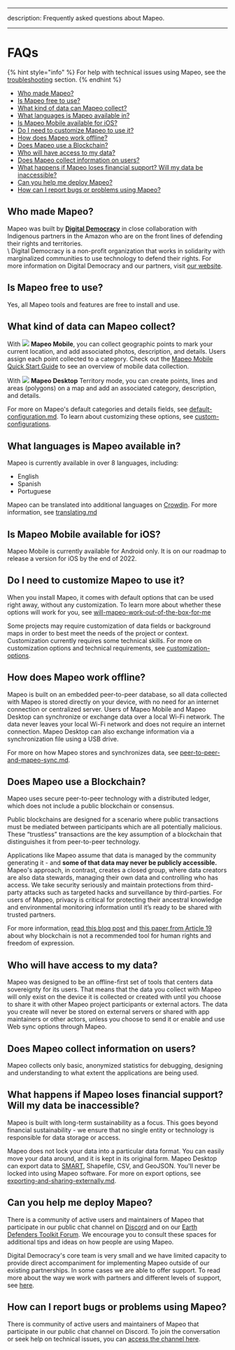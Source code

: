 - - -
description: Frequently asked questions about Mapeo.
- - -

# FAQs

{% hint style="info" %}
For help with technical issues using Mapeo, see the [troubleshooting](../complete-reference-guide/troubleshooting/ "mention") section.
{% endhint %}

* [Who made Mapeo?](faqs.md#who-made-mapeo)
* [Is Mapeo free to use?](faqs.md#is-mapeo-free-to-use)
* [What kind of data can Mapeo collect?](faqs.md#what-kind-of-data-can-mapeo-collect)
* [What languages is Mapeo available in?](faqs.md#what-languages-is-mapeo-available-in)
* [Is Mapeo Mobile available for iOS?](faqs.md#is-mapeo-mobile-available-for-ios)
* [Do I need to customize Mapeo to use it?](faqs.md#do-i-need-to-customize-mapeo-to-use-it)
* [How does Mapeo work offline?](faqs.md#how-does-mapeo-work-offline)
* [Does Mapeo use a Blockchain?](faqs.md#does-mapeo-use-a-blockchain)
* [Who will have access to my data?](faqs.md#who-will-have-access-to-my-data)
* [Does Mapeo collect information on users?](faqs.md#does-mapeo-collect-information-on-users)
* [What happens if Mapeo loses financial support? Will my data be inaccessible?](faqs.md#what-happens-if-mapeo-loses-financial-support-will-my-data-be-inaccessible)
* [Can you help me deploy Mapeo?](faqs.md#can-you-help-me-deploy-mapeo)
* [How can I report bugs or problems using Mapeo?](faqs.md#how-can-i-report-bugs-or-problems-using-mapeo)

## Who made Mapeo?

Mapeo was built by [**Digital Democracy**](https://www.digital-democracy.org) in close collaboration with Indigenous partners in the Amazon who are on the front lines of defending their rights and territories.\
\ Digital Democracy is a non-profit organization that works in solidarity with marginalized communities to use technology to defend their rights. For more information on Digital Democracy and our partners, visit [our website](https://www.digital-democracy.org).

## Is Mapeo free to use?

Yes, all Mapeo tools and features are free to install and use.

## What kind of data can Mapeo collect?

With ![](../.gitbook/assets/Mapeo\_Mobile.png) **Mapeo Mobile**, you can collect geographic points to mark your current location, and add associated photos, description, and details. Users assign each point collected to a category. Check out the [Mapeo Mobile Quick Start Guide](../quick-start-guide/mapeo-mobile.md) to see an overview of mobile data collection.

With ![](../.gitbook/assets/Mapeo\_Desktop.png) **Mapeo Desktop** Territory mode, you can create points, lines and areas (polygons) on a map and add an associated category, description, and details.

For more on Mapeo's default categories and details fields, see [default-configuration.md](../complete-reference-guide/will-mapeo-work-out-of-the-box-for-me/default-configuration.md "mention"). To learn about customizing these options, see [custom-configurations](../complete-reference-guide/customization-options/custom-configurations/ "mention").

## What languages is Mapeo available in?

Mapeo is currently available in over 8 languages, including:

* English
* Spanish
* Portuguese

Mapeo can be translated into additional languages on [Crowdin](https://crowdin.com). For more information, see [translating.md](../complete-reference-guide/customization-options/translating.md "mention")

## Is Mapeo Mobile available for iOS?

Mapeo Mobile is currently available for Android only. It is on our roadmap to release a version for iOS by the end of 2022.

## Do I need to customize Mapeo to use it?

When you install Mapeo, it comes with default options that can be used right away, without any customization. To learn more about whether these options will work for you, see [will-mapeo-work-out-of-the-box-for-me](../complete-reference-guide/will-mapeo-work-out-of-the-box-for-me/ "mention")

Some projects may require customization of data fields or background maps in order to best meet the needs of the project or context. Customization currently requires some technical skills. For more on customization options and technical requirements, see [customization-options](../complete-reference-guide/customization-options/ "mention").

## How does Mapeo work offline?

Mapeo is built on an embedded peer-to-peer database, so all data collected with Mapeo is stored directly on your device, with no need for an internet connection or centralized server. Users of Mapeo Mobile and Mapeo Desktop can synchronize or exchange data over a local Wi-Fi network. The data never leaves your local Wi-Fi network and does not require an internet connection. Mapeo Desktop can also exchange information via a synchronization file using a USB drive.

For more on how Mapeo stores and synchronizes data, see [peer-to-peer-and-mapeo-sync.md](about-mapeo/peer-to-peer-and-mapeo-sync.md "mention").

## Does Mapeo use a Blockchain? <a href="#does-mapeo-use-a-blockchain" id="does-mapeo-use-a-blockchain"></a>

Mapeo uses secure peer-to-peer technology with a distributed ledger, which does not include a public blockchain or consensus.

Public blockchains are designed for a scenario where public transactions must be mediated between participants which are all potentially malicious. These “trustless” transactions are the key assumption of a blockchain that distinguishes it from peer-to-peer technology.

Applications like Mapeo assume that data is managed by the community generating it - and **some of that data may never be publicly accessible.** Mapeo's approach, in contrast, creates a closed group, where data creators are also data stewards, managing their own data and controlling who has access. We take security seriously and maintain protections from third-party attacks such as targeted hacks and surveillance by third-parties. For users of Mapeo, privacy is critical for protecting their ancestral knowledge and environmental monitoring information until it’s ready to be shared with trusted partners.

For more information, [read this blog post](https://wp.digital-democracy.org/cooperative-ownership-of-data-without-blockchain/) and [this paper from Article 19](https://www.article19.org/resources/blockchain-technology-alone-cannot-protect-freedom-of-expression) about why blockchain is not a recommended tool for human rights and freedom of expression.

## Who will have access to my data?

Mapeo was designed to be an offline-first set of tools that centers data sovereignty for its users. That means that the data you collect with Mapeo will only exist on the device it is collected or created with until you choose to share it with other Mapeo project participants or external actors. The data you create will never be stored on external servers or shared with app maintainers or other actors, unless you choose to send it or enable and use Web sync options through Mapeo.&#x20;

## Does Mapeo collect information on users?

Mapeo collects only basic, anonymized statistics for debugging, designing and understanding to what extent the applications are being used.

## What happens if Mapeo loses financial support? **Will my data be inaccessible?** <a href="#what-happens-if-mapeo-loses-financial-support-will-my-data-be-inaccessible" id="what-happens-if-mapeo-loses-financial-support-will-my-data-be-inaccessible"></a>

Mapeo is built with long-term sustainability as a focus. This goes beyond financial sustainability - we ensure that no single entity or technology is responsible for data storage or access.

Mapeo does not lock your data into a particular data format. You can easily move your data around, and it is kept in its original form. Mapeo Desktop can export data to [SMART](http://smartconservationtools.org/download/), Shapefile, CSV, and GeoJSON. You'll never be locked into using Mapeo software. For more on export options, see [exporting-and-sharing-externally.md](../complete-reference-guide/mapeo-desktop-use/using-mapeo-desktop-to-manage-mapeo-mobile-data/exporting-and-sharing-externally.md "mention").

## Can you help me deploy Mapeo?

There is a community of active users and maintainers of Mapeo that participate in our public chat channel on [Discord](https://discord.gg/KWRFDh3v73) and on our [Earth Defenders Toolkit Forum](https://forum.earthdefenderstoolkit.com). We encourage you to consult these spaces for additional tips and ideas on how people are using Mapeo.

Digital Democracy's core team is very small and we have limited capacity to provide direct accompaniment for implementing Mapeo outside of our existing partnerships. In some cases we are able to offer support. To read more about the way we work with partners and different levels of support, see [here](https://drive.google.com/file/d/1c9C1-6v1EHKnfrYDsBn3VNu5qS\_pUNMC/view?usp=sharing).

## How can I report bugs or problems using Mapeo?

There is community of active users and maintainers of Mapeo that participate in our public chat channel on Discord. To join the conversation or seek help on technical issues, you can [access the channel here](https://discord.gg/KWRFDh3v73).
